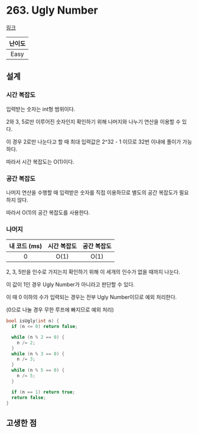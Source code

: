 # 263. Ugly Number

[링크](https://leetcode.com/problems/ugly-number/)

| 난이도 |
| :----: |
|  Easy  |

## 설계

### 시간 복잡도

입력받는 숫자는 int형 범위이다.

2와 3, 5로만 이루어진 숫자인지 확인하기 위해 나머지와 나누기 연산을 이용할 수 있다.

이 경우 2로만 나눈다고 할 때 최대 입력값은 2^32 - 1 이므로 32번 이내에 풀이가 가능하다.

따라서 시간 복잡도는 O(1)이다.

### 공간 복잡도

나머지 연산을 수행할 때 입력받은 숫자를 직접 이용하므로 별도의 공간 복잡도가 필요하지 않다.

따라서 O(1)의 공간 복잡도를 사용한다.

### 나머지

| 내 코드 (ms) | 시간 복잡도 | 공간 복잡도 |
| :----------: | :---------: | :---------: |
|      0       |    O(1)     |    O(1)     |

2, 3, 5만을 인수로 가지는지 확인하기 위해 이 세개의 인수가 없을 때까지 나눈다.

이 값이 1인 경우 Ugly Number가 아니라고 판단할 수 있다.

이 때 0 이하의 수가 입력되는 경우는 전부 Ugly Number이므로 예외 처리한다.

(0으로 나눌 경우 무한 루프에 빠지므로 예외 처리)

```cpp
bool isUgly(int n) {
  if (n <= 0) return false;

  while (n % 2 == 0) {
    n /= 2;
  }
  while (n % 3 == 0) {
    n /= 3;
  }
  while (n % 5 == 0) {
    n /= 5;
  }

  if (n == 1) return true;
  return false;
}
```

## 고생한 점
